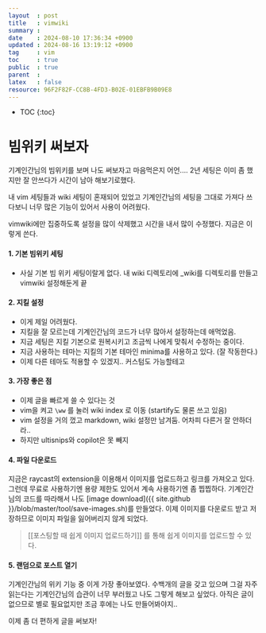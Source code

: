 ```yaml
---
layout  : post
title   : vimwiki
summary : 
date    : 2024-08-10 17:36:34 +0900
updated : 2024-08-16 13:19:12 +0900
tag     : vim
toc     : true
public  : true
parent  : 
latex   : false
resource: 96F2F82F-CC8B-4FD3-B02E-01EBFB9B09E8
---
```

* TOC
{:toc}

# 빔위키 써보자

기계인간님의 빔위키를 보며 나도 써보자고 마음먹은지 어언.... 2년
세팅은 이미 좀 했지만 잘 안쓰다가 시간이 남아 해보기로했다.

내 vim 세팅들과 wiki 세팅이 혼재되어 있었고 기계인간님의 세팅을 그대로 가져다 쓰다보니 너무 많은 기능이 있어서 사용이 어려웠다. 

vimwiki에만 집중하도록 설정을 많이 삭제했고 시간을 내서 많이 수정했다. 지금은 이렇게 쓴다.

#### 1. 기본 빔위키 세팅
  - 사실 기본 빔 위키 세팅이랄게 없다. 내 wiki 디렉토리에 _wiki를 디렉토리를 만들고 vimwiki 설정해둔게 끝

#### 2. 지킬 설정 
  - 이게 제일 어려웠다.
  - 지킬을 잘 모르는데 기계인간님의 코드가 너무 많아서 설정하는데 애먹었음.
  - 지금 세팅은 지킬 기본으로 원복시키고 조금씩 나에게 맞춰서 수정하는 중이다.
  - 지금 사용하는 테마는 지킬의 기본 테마인 minima를 사용하고 있다. (잘 작동한다.)
  - 이제 다른 테마도 적용할 수 있겠지.. 커스텀도 가능할테고

#### 3. 가장 좋은 점
  - 이제 글을 빠르게 쓸 수 있다는 것
  - vim을 켜고 `\ww` 를 눌러 wiki index 로 이동 (startify도 물론 쓰고 있음)
  - vim 설정을 거의 껐고 markdown, wiki 설정만 남겨둠. 어차피 다른거 잘 안하더라..
  - 하지만 ultisnips와 copilot은 못 빼지

#### 4. 파일 다운로드
지금은 raycast의 extension을 이용해서 이미지를 업로드하고 링크를 가져오고 있다. 그런데 무료로 사용하기엔 용량 제한도 있어서 계속 사용하기엔 좀 찝찝하다. 
기계인간님의 코드를 따라해서 나도 [image download]({{ site.github }}/blob/master/tool/save-images.sh)를 만들었다. 
이제 이미지를 다운로드 받고 저장하므로 이미지 파일을 잃어버리지 않게 되었다.
 
> [[포스팅할 때 쉽게 이미지 업로드하기]] 를 통해 쉽게 이미지를 업로드할 수 있다.


#### 5. 랜덤으로 포스트 열기
기계인간님의 위키 기능 중 이게 가장 좋아보였다. 수백개의 글을 갖고 있으며 그걸 자주 읽는다는 기계인간님의 습관이 너무 부러웠고 나도 그렇게 해보고 싶었다. 아직은 글이 없으므로 별로 필요없지만 조금 후에는 나도 만들어봐야지..

이제 좀 더 편하게 글을 써보자!
